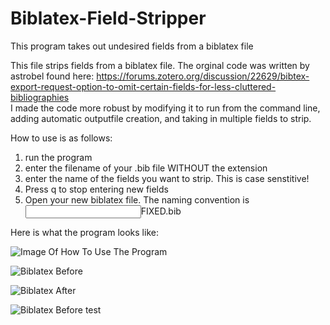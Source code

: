 # Biblatex-Field-Stripper
This program takes out undesired fields from a biblatex file

This file strips fields from a biblatex file. The orginal code was written by astrobel found here: 
https://forums.zotero.org/discussion/22629/bibtex-export-request-option-to-omit-certain-fields-for-less-cluttered-bibliographies  
I made the code more robust by modifying it to run from the command line, adding automatic outputfile creation, 
and taking in multiple fields to strip.

How to use is as follows:
1. run the program
2. enter the filename of your .bib file WITHOUT the extension
3. enter the name of the fields you want to strip. This is case senstitive!
4. Press q to stop entering new fields
5. Open your new biblatex file. The naming convention is <input filename>FIXED.bib


Here is what the program looks like:


![Image Of How To Use The Program](https://imgur.com/gMJWspb)

![Biblatex Before](https://imgur.com/UVvDUnU)

![Biblatex After](https://imgur.com/l21trRB) 


![Biblatex Before](https://imgur.com/UVvDUnU) test


